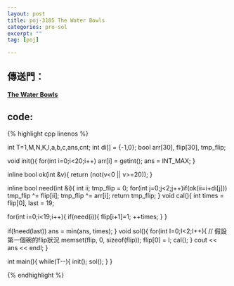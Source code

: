 ```yaml
---
layout: post
title: poj-3185 The Water Bowls 
categories: pro-sol
excerpt: ""
tag: [poj]

---
```


## 傳送門：

#### [The Water Bowls ](http://poj.org/problem?id=3185)

## code:

{% highlight cpp linenos %}

int T=1,M,N,K,I,a,b,c,ans,cnt;
int di[] = {-1,0};
bool arr[30], flip[30], tmp_flip;

void init(){
  for(int i=0;i<20;i++) arr[i] = getint();
  ans = INT_MAX;
}

inline bool ok(int &v){
  return (not(v<0 || v>=20));
}

inline bool need(int &i){
  int ii;
  tmp_flip = 0;
  for(int j=0;j<2;j++)if(ok(ii=i+di[j]))
    tmp_flip ^= flip[ii];
  tmp_flip ^= arr[i];
  return tmp_flip;
}
void cal(){
  int times = flip[0], last = 19;
  
  for(int i=0;i<19;i++){
    if(need(i)){
      flip[i+1]=1;
      ++times;
    }
  }
  
  if(!need(last)) ans = min(ans, times);
}
void sol(){
  for(int I=0;I<2;I++){ // 假設第一個碗的flip狀況
    memset(flip, 0, sizeof(flip));
    flip[0] = I;
    cal();
  }
  cout << ans << endl;
}

int main(){
  while(T--){
    init();
    sol();
  }
}

{% endhighlight %}
